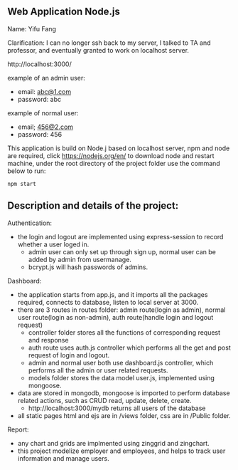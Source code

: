 ## Web Application Node.js

Name: Yifu Fang

Clarification: I can no longer ssh back to my server, I talked to TA and professor, and eventually granted to work on localhost server.

http://localhost:3000/

example of an admin user:
- email: abc@1.com
- password: abc

example of normal user:
- email; 456@2.com
- password: 456

This application is build on Node.j based on localhost server, npm and node are required, click https://nodejs.org/en/ to download node and restart machine, under the root directory of the project folder use the command below to run:

    npm start

## Description and details of the project:

Authentication:

- the login and logout are implemented using express-session to record whether a user loged in.
    - admin user can only set up through sign up, normal user can be added by admin from usermanage.
    - bcrypt.js will hash passwords of admins.

Dashboard:

- the application starts from app.js, and it imports all the packages required, connects to database, listen to local server at 3000.
- there are 3 routes in routes folder: admin route(login as admin), normal user route(login as non-admin), auth route(handle login and logout request)
    - controller folder stores all the functions of corresponding request and response
    - auth route uses auth.js controller which performs all the get and post request of login and logout. 
    - admin and normal user both use dashboard.js controller, which performs all the admin or user related requests.
    - models folder stores the data model user.js, implemented using mongoose. 
- data are stored in mongodb, mongoose is imported to perform database related actions, such as CRUD read, update, delete, create.
    -  http://localhost:3000/mydb returns all users of the database
- all static pages html and ejs are in /views folder, css are in /Public folder.

Report:
- any chart and grids are implmented using zinggrid and zingchart.
- this project modelize employer and employees, and helps to track user information and manage users.
    

